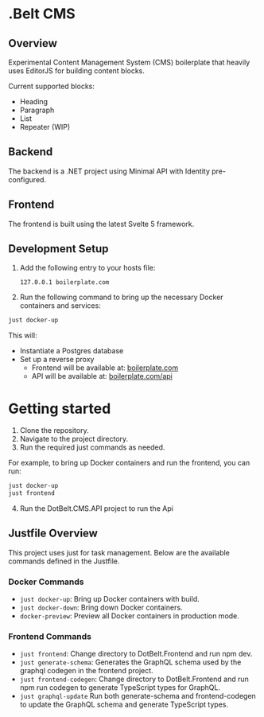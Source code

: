 # .Belt CMS

## Overview

Experimental Content Management System (CMS) boilerplate that heavily uses EditorJS for building content blocks.

Current supported blocks:
* Heading
* Paragraph
* List
* Repeater (WIP)

## Backend

The backend is a .NET project using Minimal API with Identity pre-configured.

## Frontend

The frontend is built using the latest Svelte 5 framework.


## Development Setup

1. Add the following entry to your hosts file:

    ```plaintext
    127.0.0.1 boilerplate.com
    ```

2. Run the following command to bring up the necessary Docker containers and services:

```sh
just docker-up
```

This will:
- Instantiate a Postgres database
- Set up a reverse proxy
    - Frontend will be available at: [boilerplate.com](http://boilerplate.com)
    - API will be available at: [boilerplate.com/api](http://boilerplate.com/api)

# Getting started

1. Clone the repository.
2. Navigate to the project directory.
3. Run the required just commands as needed.

For example, to bring up Docker containers and run the frontend, you can run:


```sh
just docker-up
just frontend
```

4. Run the DotBelt.CMS.API project to run the Api

## Justfile Overview

This project uses just for task management. Below are the available commands defined in the Justfile.

### Docker Commands

- `just docker-up`: Bring up Docker containers with build.
- `just docker-down`: Bring down Docker containers.
- `docker-preview`: Preview all Docker containers in production mode.


### Frontend Commands

- `just frontend`: Change directory to DotBelt.Frontend and run npm dev.
- `just generate-schema`: Generates the GraphQL schema used by the graphql codegen in the frontend project.
- `just frontend-codegen`: Change directory to DotBelt.Frontend and run npm run codegen to generate TypeScript types for GraphQL.
- `just graphql-update` Run both generate-schema and frontend-codegen to update the GraphQL schema and generate TypeScript types.

